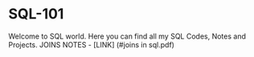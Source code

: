 
# SQL-101
Welcome to SQL world.
Here you can find all my SQL Codes, Notes and Projects.
JOINS NOTES - [LINK] (#joins in sql.pdf)



